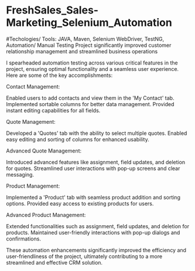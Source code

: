 # FreshSales_Sales-Marketing_Selenium_Automation
#Techologies/ Tools: JAVA, Maven, Selenium WebDriver, TestNG, Automation/ Manual Testing
Project significantly improved customer relationship management and streamlined business operations

I spearheaded automation testing across various critical features in the project, ensuring optimal functionality and a seamless user experience. Here are some of the key accomplishments:

Contact Management:

Enabled users to add contacts and view them in the 'My Contact' tab.
Implemented sortable columns for better data management.
Provided instant editing capabilities for all fields.

Quote Management:

Developed a 'Quotes' tab with the ability to select multiple quotes.
Enabled easy editing and sorting of columns for enhanced usability.

Advanced Quote Management:

Introduced advanced features like assignment, field updates, and deletion for quotes.
Streamlined user interactions with pop-up screens and clear messaging.

Product Management:

Implemented a 'Product' tab with seamless product addition and sorting options.
Provided easy access to existing products for users.

Advanced Product Management:

Extended functionalities such as assignment, field updates, and deletion for products.
Maintained user-friendly interactions with pop-up dialogs and confirmations.

These automation enhancements significantly improved the efficiency and user-friendliness of the project, ultimately contributing to a more streamlined and effective CRM solution.
